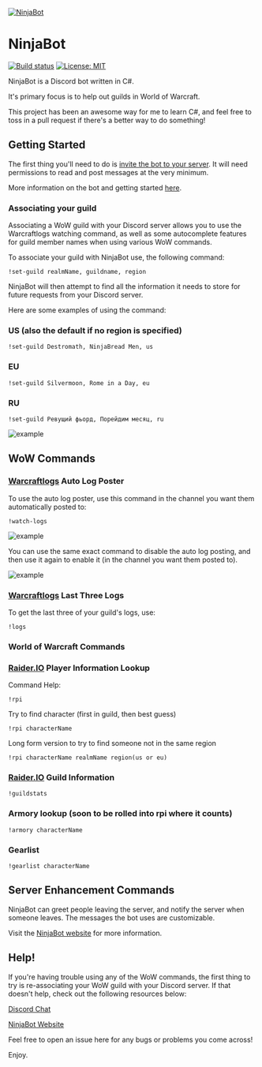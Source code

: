 [![NinjaBot](https://static1.squarespace.com/static/5644323de4b07810c0b6db7b/5939edfbf7e0abe61afd8b9c/5940bca7e58c6299ddc2119a/1497420130867/botdiscord.png?format=300w)](https://gngr.ninja/bot)

# NinjaBot
[![Build status](https://ci.appveyor.com/api/projects/status/9r20viaa3r2i9ksf?svg=true)](https://ci.appveyor.com/project/gngrninja/ninjabotcore) [![License: MIT](https://img.shields.io/badge/License-MIT-yellow.svg)](https://opensource.org/licenses/MIT)

NinjaBot is a Discord bot written in C#. 

It's primary focus is to help out guilds in World of Warcraft.

This project has been an awesome way for me to learn C#, and feel free to toss in a pull request if there's a better way to do something!

## Getting Started

The first thing you'll need to do is [invite the bot to your server](https://discordapp.com/oauth2/authorize?client_id=238495040446398467&scope=bot&permissions=19520). 
It will need permissions to read and post messages at the very minimum. 

More information on the bot and getting started [here](https://www.gngrninja.com/bot).

### Associating your guild
Associating a WoW guild with your Discord server allows you to use the Warcraftlogs watching command, as well as some autocomplete features for guild member names when using various WoW commands.

To associate your guild with NinjaBot use, the following command:
```
!set-guild realmName, guildname, region
```

NinjaBot will then attempt to find all the information it needs to store for future requests from your Discord server.

Here are some examples of using the command:
### US (also the default if no region is specified)
```
!set-guild Destromath, NinjaBread Men, us
```
### EU
``` 
!set-guild Silvermoon, Rome in a Day, eu
```
### RU
```
!set-guild Ревущий фьорд, Порейдим месяц, ru
```

![example](https://raw.githubusercontent.com/gngrninja/NinjaBotCore/Dev/media/set-guild.PNG)

## WoW Commands

### [Warcraftlogs](https://www.warcraftlogs.com) Auto Log Poster

To use the auto log poster, use this command in the channel you want them automatically posted to:
```
!watch-logs
```

![example](https://raw.githubusercontent.com/gngrninja/NinjaBotCore/Dev/media/watch-en.PNG)

You can use the same exact command to disable the auto log posting, and then use it again to enable it (in the channel you want them posted to).

![example](https://raw.githubusercontent.com/gngrninja/NinjaBotCore/Dev/media/watch-dis.PNG)

### [Warcraftlogs](https://www.warcraftlogs.com) Last Three Logs

To get the last three of your guild's logs, use:

```
!logs
```

### World of Warcraft Commands

### [Raider.IO](https://www.raider.io) Player Information Lookup

Command 
Help:

```
!rpi
```

Try to find character (first in guild, then best guess)
``` 
!rpi characterName
```

Long form version to try to find someone not in the same region
```
!rpi characterName realmName region(us or eu)
```

### [Raider.IO](https://www.raider.io) Guild Information

```
!guildstats
```

### Armory lookup (soon to be rolled into rpi where it counts)

```
!armory characterName
```

### Gearlist

```
!gearlist characterName
```

## Server Enhancement Commands

NinjaBot can greet people leaving the server, and notify the server when someone leaves. The messages the bot uses are customizable.

Visit the [NinjaBot website](https://www.gngrninja.com/ninjabot-command-reference/2017/6/13/admin-commands) for more information.

## Help!

If you're having trouble using any of the WoW commands, the first thing to try is re-associating your WoW guild with your Discord server.
If that doesn't help, check out the following resources below:

[Discord Chat](https://discord.gg/MgvJuaV)

[NinjaBot Website](https://www.gngrninja.com/bot)

Feel free to open an issue here for any bugs or problems you come across!

Enjoy.